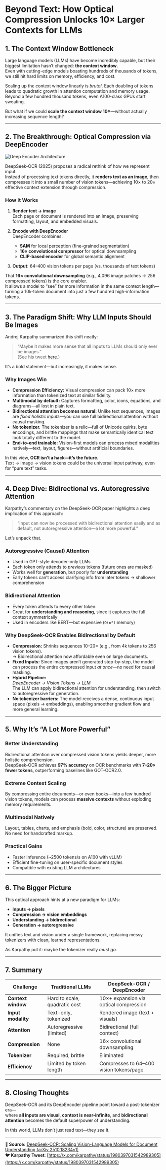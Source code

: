 # Beyond Text: How Optical Compression Unlocks 10× Larger Contexts for LLMs

## 1. The Context Window Bottleneck

Large language models (LLMs) have become incredibly capable, but their biggest limitation hasn’t changed: **the context window**.  
Even with cutting-edge models boasting hundreds of thousands of tokens, we still hit hard limits on memory, efficiency, and cost.  

Scaling up the context window linearly is *brutal*. Each doubling of tokens leads to quadratic growth in attention computation and memory usage.  
Beyond a few hundred thousand tokens, even A100-class GPUs start sweating.

But what if we could **scale the context window 10×**—without actually increasing sequence length?

---

## 2. The Breakthrough: Optical Compression via DeepEncoder

![Deep Encoder Architecture](assets/images/2025-10-27-DeepSeek-OCR-images/model-architecture.png)

DeepSeek-OCR (2025) proposes a radical rethink of how we represent input.  
Instead of processing text tokens directly, it **renders text as an image**, then compresses it into a small number of vision tokens—achieving 10× to 20× effective context extension through compression.

### How It Works

1. **Render text → image**  
   Each page or document is rendered into an image, preserving formatting, layout, and embedded visuals.

2. **Encode with DeepEncoder**  
   DeepEncoder combines:
   - **SAM** for local perception (fine-grained segmentation)
   - **16× convolutional compressor** for optical downsampling
   - **CLIP-based encoder** for global semantic alignment

3. **Output:** 64–400 vision tokens per page (vs. thousands of text tokens)

That **16× convolutional downsampling** (e.g., 4,096 image patches → 256 compressed tokens) is the core enabler.  
It allows a model to “see” far more information in the same context length—turning a 10k-token document into just a few hundred high-information tokens.

---

## 3. The Paradigm Shift: Why LLM Inputs Should Be Images

Andrej Karpathy summarized this shift neatly:

> “Maybe it makes more sense that all inputs to LLMs should only ever be images.”  
> (See his tweet [here](https://x.com/karpathy/status/1980397031542989305).)

It’s a bold statement—but increasingly, it makes sense.

### Why Images Win

- **Compression Efficiency:** Visual compression can pack 10× more information than tokenized text at similar fidelity.  
- **Multimodal by default:** Captures formatting, color, icons, equations, and diagrams—all lost in plain text.  
- **Bidirectional attention becomes natural:** Unlike text sequences, images are *fixed holistic inputs*—you can use full bidirectional attention without causal masking.  
- **No tokenizer.** The tokenizer is a relic—full of Unicode quirks, byte encodings, and brittle mappings that make semantically identical text look totally different to the model.  
- **End-to-end trainable:** Vision-first models can process mixed modalities natively—text, layout, figures—without artificial boundaries.

In this view, **OCR isn’t a hack—it’s the future**.  
Text → image → vision tokens could be the universal input pathway, even for “pure text” tasks.

---

## 4. Deep Dive: Bidirectional vs. Autoregressive Attention

Karpathy’s commentary on the DeepSeek-OCR paper highlights a deep implication of this approach:

> “Input can now be processed with bidirectional attention easily and as default, not autoregressive attention—a lot more powerful.”

Let’s unpack that.

### Autoregressive (Causal) Attention

- Used in GPT-style decoder-only LLMs  
- Each token only attends to *previous* tokens (future ones are masked)  
- Works well for **generation**, but poorly for **understanding**  
- Early tokens can’t access clarifying info from later tokens → shallower comprehension

### Bidirectional Attention

- Every token attends to every other token  
- Great for **understanding and reasoning**, since it captures the full context symmetrically  
- Used in encoders like BERT—but expensive (`O(n²)` memory)

### Why DeepSeek-OCR Enables Bidirectional by Default

- **Compression:** Shrinks sequences 10–20× (e.g., from 4k tokens to 256 vision tokens).  
  → Bidirectional attention now affordable even on large documents.  
- **Fixed Inputs:** Since images aren’t generated step-by-step, the model can process the entire compressed input *at once*—no need for causal masking.  
- **Hybrid Pipeline:**  
  *DeepEncoder → Vision Tokens → LLM*  
  The LLM can apply bidirectional attention for understanding, then switch to autoregressive for generation.  
- **No tokenizer barriers:** The model receives a dense, continuous input space (pixels → embeddings), enabling smoother gradient flow and more general learning.

---

## 5. Why It’s “A Lot More Powerful”

### Better Understanding

Bidirectional attention over compressed vision tokens yields deeper, more holistic comprehension.  
DeepSeek-OCR achieves **97% accuracy** on OCR benchmarks with **7–20× fewer tokens**, outperforming baselines like GOT-OCR2.0.

### Extreme Context Scaling

By compressing entire documents—or even books—into a few hundred vision tokens, models can process **massive contexts** without exploding memory requirements.

### Multimodal Natively

Layout, tables, charts, and emphasis (bold, color, structure) are preserved.  
No need for handcrafted markup.

### Practical Gains

- Faster inference (~2500 tokens/s on A100 with vLLM)  
- Efficient fine-tuning on user-specific document styles  
- Compatible with existing LLM architectures

---

## 6. The Bigger Picture

This optical approach hints at a new paradigm for LLMs:

- **Inputs → pixels**  
- **Compression → vision embeddings**  
- **Understanding → bidirectional**  
- **Generation → autoregressive**

It unifies text and vision under a single framework, replacing messy tokenizers with clean, learned representations.

As Karpathy put it: maybe the tokenizer really *must go.*

---

## 7. Summary

| Challenge           | Traditional LLMs             | DeepSeek-OCR / DeepEncoder             |
|---------------------|------------------------------|----------------------------------------|
| **Context window**  | Hard to scale, quadratic cost| 10×+ expansion via optical compression|
| **Input modality**  | Text-only, tokenized         | Rendered image (text + visuals)       |
| **Attention**       | Autoregressive (limited)     | Bidirectional (full context)          |
| **Compression**     | None                         | 16× convolutional downsampling        |
| **Tokenizer**       | Required, brittle            | Eliminated                            |
| **Efficiency**      | Limited by token length      | Compresses to 64–400 vision tokens/page|

---

## 8. Closing Thoughts

DeepSeek-OCR and its DeepEncoder pipeline point toward a post-tokenizer era—  
where **all inputs are visual**, **context is near-infinite**, and **bidirectional attention** becomes the default superpower of understanding.

In this world, LLMs don’t just read text—they *see* it.

---

**📄 Source:** [DeepSeek-OCR: Scaling Vision-Language Models for Document Understanding (arXiv 2510.18234v1)](https://arxiv.org/pdf/2510.18234v1)  
**🐦 Karpathy Tweet:** [https://x.com/karpathy/status/1980397031542989305](https://x.com/karpathy/status/1980397031542989305)
